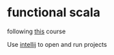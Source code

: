 # functional scala
following [this](https://www.coursera.org/specializations/scala) course


Use [intellij](https://www.jetbrains.com/idea/download/) to open and run projects
